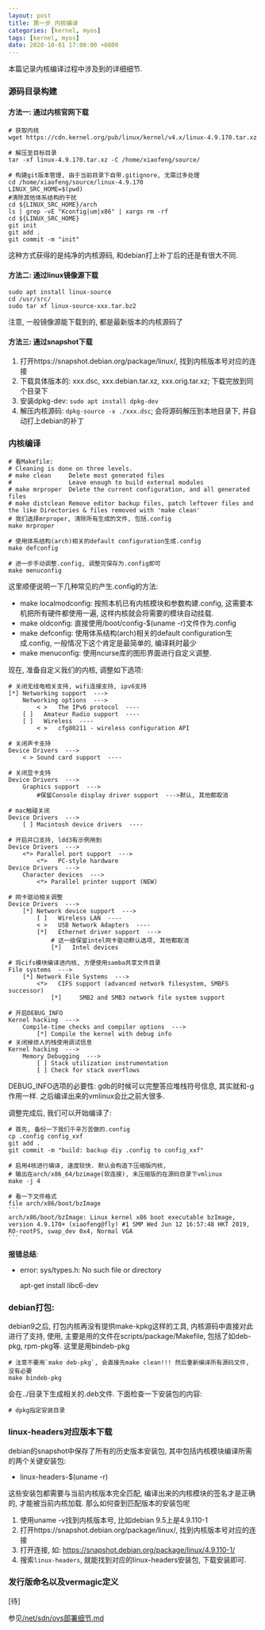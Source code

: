 ```yaml
---
layout: post
title: 第一步_内核编译
categories: [kernel, myos]
tags: [kernel, myos]
date: 2020-10-01 17:00:00 +0800
---
```


本篇记录内核编译过程中涉及到的详细细节.

### 源码目录构建

#### 方法一: 通过内核官网下载

```shell
# 获取内核
wget https://cdn.kernel.org/pub/linux/kernel/v4.x/linux-4.9.170.tar.xz

# 解压至目标目录
tar -xf linux-4.9.170.tar.xz -C /home/xiaofeng/source/

# 构建git版本管理, 由于当前目录下自带.gitignore, 无需过多处理
cd /home/xiaofeng/source/linux-4.9.170
LINUX_SRC_HOME=$(pwd)
#清除其他体系结构的干扰
cd ${LINUX_SRC_HOME}/arch
ls | grep -vE "Kconfig|um|x86" | xargs rm -rf
cd ${LINUX_SRC_HOME}
git init
git add .
git commit -m "init"
```

这种方式获得的是纯净的内核源码, 和debian打上补丁后的还是有很大不同.

#### 方法二: 通过linux镜像源下载

```shell
sudo apt install linux-source
cd /usr/src/
sudo tar xf linux-source-xxx.tar.bz2
```

注意, 一般镜像源能下载到的, 都是最新版本的内核源码了

#### 方法三: 通过snapshot下载

1. 打开https://snapshot.debian.org/package/linux/, 找到内核版本号对应的连接
2. 下载具体版本的: xxx.dsc, xxx.debian.tar.xz, xxx.orig.tar.xz; 下载完放到同个目录下
3. 安装dpkg-dev: `sudo apt install dpkg-dev`
4. 解压内核源码: `dpkg-source -x ./xxx.dsc`; 会将源码解压到本地目录下, 并自动打上debian的补丁

### 内核编译

```shell
# 看Makefile:
# Cleaning is done on three levels.
# make clean     Delete most generated files
#                Leave enough to build external modules
# make mrproper  Delete the current configuration, and all generated files
# make distclean Remove editor backup files, patch leftover files and the like Directories & files removed with 'make clean'
# 我们选择mrproper, 清除所有生成的文件, 包括.config
make mrproper

# 使用体系结构(arch)相关的default configuration生成.config
make defconfig

# 进一步手动调整.config, 调整完保存为.config即可
make menuconfig
```

这里顺便说明一下几种常见的产生.config的方法:

* make localmodconfig: 按照本机已有内核模块和参数构建.config, 这需要本机把所有硬件都使用一遍, 这样内核就会将需要的模块自动挂载.
* make oldconfig: 直接使用/boot/config-$(uname -r)文件作为.config
* make defconfig: 使用体系结构(arch)相关的default configuration生成.config, 一般情况下这个肯定是最简单的, 编译耗时最少
* make menuconfig: 使用ncurse库的图形界面进行自定义调整.

现在, 准备自定义我们的内核, 调整如下选项:

```shell
# 关闭无线电相关支持, wifi连接支持, ipv6支持
[*] Networking support  --->
    Networking options  --->
        < >   The IPv6 protocol  ----
    [ ]   Amateur Radio support  ----
    [ ]   Wireless  ----
        < >   cfg80211 - wireless configuration API

# 关闭声卡支持
Device Drivers  --->
    < > Sound card support  ----

# 关闭显卡支持
Device Drivers  --->
    Graphics support  --->
        #保留Console display driver support  --->默认, 其他都取消

# mac触碰关闭
Device Drivers  --->
    [ ] Macintosh device drivers  ----

# 开启并口支持, ldd3有示例用到
Device Drivers  --->
    <*> Parallel port support  --->
        <*>   PC-style hardware 
Device Drivers  --->
    Character devices  --->
        <*> Parallel printer support (NEW)

# 网卡驱动相关调整
Device Drivers  --->
    [*] Network device support  --->
        [ ]   Wireless LAN  ----
        < >   USB Network Adapters  ----
        [*]   Ethernet driver support  --->
            # 这一级保留intel网卡驱动默认选项, 其他都取消
            [*]   Intel devices 

# 将cifs模块编译进内核, 方便使用samba共享文件目录
File systems  --->
    [*] Network File Systems  ---> 
        <*>   CIFS support (advanced network filesystem, SMBFS successor)
            [*]     SMB2 and SMB3 network file system support 

# 开启DEBUG_INFO
Kernel hacking  --->
    Compile-time checks and compiler options  --->
        [*] Compile the kernel with debug info
# 关闭掉烦人的栈使用调试信息
Kernel hacking  --->
    Memory Debugging  ---> 
        [ ] Stack utilization instrumentation
        [ ] Check for stack overflows
```

DEBUG_INFO选项的必要性: gdb的时候可以完整答应堆栈符号信息, 其实就和-g作用一样. 之后编译出来的vmlinux会比之前大很多.

调整完成后, 我们可以开始编译了:

```shell
# 首先, 备份一下我们千辛万苦做的.config
cp .config config_xxf
git add .
git commit -m "build: backup diy .config to config_xxf"

# 启用4核进行编译, 速度较快. 默认会构造下压缩版内核, 
# 输出在arch/x86_64/bzimage(软连接), 未压缩版的在源码目录下vmlinux
make -j 4

# 看一下文件格式
file arch/x86/boot/bzImage 
​```
arch/x86/boot/bzImage: Linux kernel x86 boot executable bzImage, version 4.9.170+ (xiaofeng@fly) #1 SMP Wed Jun 12 16:57:48 HKT 2019, RO-rootFS, swap_dev 0x4, Normal VGA
​```
```

**报错总结**:

- error: sys/types.h: No such file or directory
  
  apt-get install libc6-dev

### debian打包:

debian9之后, 打包内核再没有提供make-kpkg这样的工具, 内核源码中直接对此进行了支持, 使用, 主要是用的文件在scripts/package/Makefile, 包括了如deb-pkg, rpm-pkg等. 这里是用bindeb-pkg

```shell
# 注意不要用`make deb-pkg`, 会直接先make clean!!! 然后重新编译所有源码文件, 没有必要
make bindeb-pkg
```

会在../目录下生成相关的.deb文件. 下面检查一下安装包的内容:

```shell
# dpkg指定安装目录
```

### linux-headers对应版本下载

debian的snapshot中保存了所有的历史版本安装包, 其中包括内核模块编译所需的两个关键安装包:

* linux-headers-$(uname -r)

这些安装包都需要与当前内核版本完全匹配, 编译出来的内核模块的签名才是正确的, 才能被当前内核加载. 那么如何查到匹配版本的安装包呢

1. 使用uname -v找到内核版本号, 比如debian 9.5上是4.9.110-1
2. 打开https://snapshot.debian.org/package/linux/, 找到内核版本号对应的连接
3. 打开连接, 如: https://snapshot.debian.org/package/linux/4.9.110-1/
4. 搜索`linux-headers`, 就能找到对应的linux-headers安装包, 下载安装即可.

### 发行版命名以及vermagic定义

[待]

参见[/net/sdn/ovs部署细节.md]()